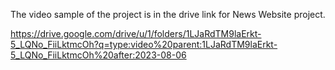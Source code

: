 The video sample of the project is in the drive link for News Website project.

https://drive.google.com/drive/u/1/folders/1LJaRdTM9laErkt-5_LQNo_FiiLktmcOh?q=type:video%20parent:1LJaRdTM9laErkt-5_LQNo_FiiLktmcOh%20after:2023-08-06
